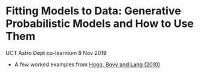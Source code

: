 # Fitting Models to Data: Generative Probabilistic Models and How to Use Them
UCT Astro Dept co-learnium 8 Nov 2019
 - A few worked examples from [Hogg, Bovy and Lang (2010)](https://arxiv.org/abs/1008.4686)
